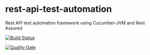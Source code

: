 # rest-api-test-automation
Rest API test automation framework using Cucumber-JVM and Rest Assured

[![Build Status](https://travis-ci.com/api-testing-training-01/rest-api-test-automation.svg?branch=develop)](https://travis-ci.com/api-testing-training-01/rest-api-test-automation) 

[![Quality Gate](https://sonarcloud.io/api/project_badges/measure?project=rest-api-test-automation&metric=alert_status)](https://sonarcloud.io/dashboard/index/rest-api-test-automation)
